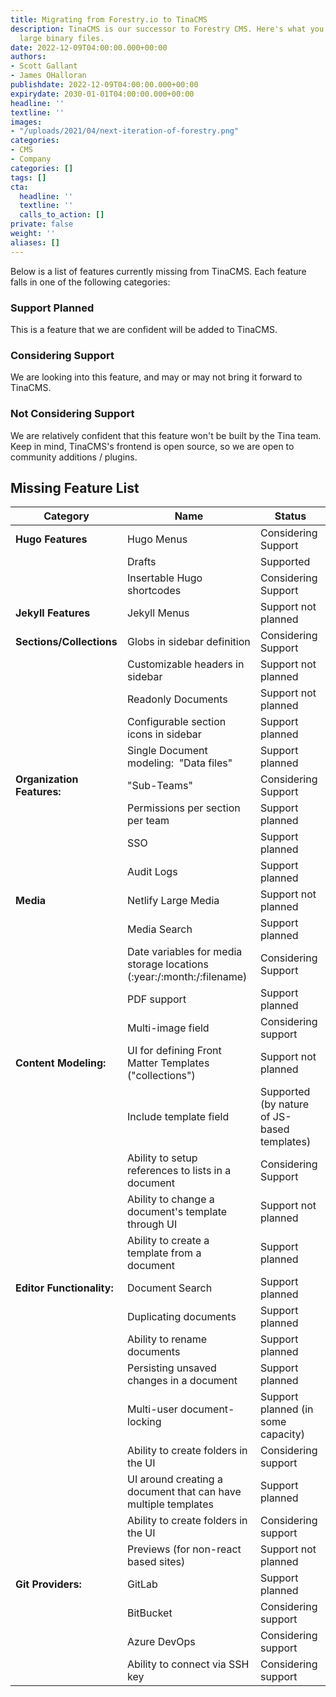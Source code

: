 ```yaml
---
title: Migrating from Forestry.io to TinaCMS 
description: TinaCMS is our successor to Forestry CMS. Here's what you need to know about migrating.
  large binary files.
date: 2022-12-09T04:00:00.000+00:00
authors:
- Scott Gallant
- James OHalloran
publishdate: 2022-12-09T04:00:00.000+00:00
expirydate: 2030-01-01T04:00:00.000+00:00
headline: ''
textline: ''
images:
- "/uploads/2021/04/next-iteration-of-forestry.png"
categories:
- CMS
- Company
categories: []
tags: []
cta:
  headline: ''
  textline: ''
  calls_to_action: []
private: false
weight: ''
aliases: []
---
```



Below is a list of features currently missing from TinaCMS. Each feature falls in one of the following categories:

### Support Planned

This is a feature that we are confident will be added to TinaCMS.

### Considering Support

We are looking into this feature, and may or may not bring it forward to TinaCMS.

### Not Considering Support

We are relatively confident that this feature won't be built by the Tina team. 
Keep in mind, TinaCMS's frontend is open source, so we are open to community additions / plugins. 

## Missing Feature List


| Category | Name | Status |
|----------|------|--------|
|**Hugo Features**   |Hugo Menus  |Considering Support       |
|          |Drafts      |Supported        |
|          |Insertable Hugo shortcodes |Considering Support        |
|**Jekyll Features**          |Jekyll Menus |Support not planned        |
|**Sections/Collections**          |Globs in sidebar definition      |Considering Support        |
|          |Customizable headers in sidebar      |Support not planned        |
|          |Readonly Documents      |Support not planned        |
|          |Configurable section icons in sidebar      |Support planned        |
|          |Single Document modeling:  "Data files"      |Support planned        |
|**Organization Features:**          |"Sub-Teams"      |Considering Support        |
|          |Permissions per section per team|Support planned        |
|          |SSO|Support planned        |
|          |Audit Logs|Support planned        |
|**Media**          |Netlify Large Media|Support not planned        |
|          |Media Search|Support planned        |
|          |Date variables for media storage locations (:year:/:month:/:filename)|Considering Support        |
|          |PDF support|Support planned        |
|          |Multi-image field|Considering support        |
|**Content Modeling:**          |UI for defining Front Matter Templates ("collections")    |Support not planned        |
|          |Include template field       |Supported (by nature of JS-based templates)
|          |Ability to setup references to lists in a document       |Considering Support
|          |Ability to change a document's template through UI      |Support not planned
|          |Ability to create a template from a document      |Support planned
|**Editor Functionality:**          |Document Search    |Support planned        |
|          |Duplicating documents      |Support planned
|          |Ability to rename documents      |Support planned
|          |Persisting unsaved changes in a document      |Support planned
|          |Multi-user document-locking       |Support planned (in some capacity)
|          |Ability to create folders in the UI       |Considering support
|          |UI around creating a document that can have multiple templates       |Support planned
|          |Ability to create folders in the UI       |Considering support
|          |Previews (for non-react based sites)       |Support not planned
|**Git Providers:**          |GitLab    |Support planned        |
|         |BitBucket    |Considering support        |
|         |Azure DevOps    |Considering support        |
|         |Ability to connect via SSH key    |Considering support        |
